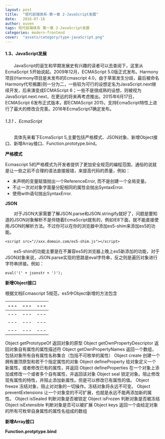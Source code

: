 ```yaml
---
layout: post
title:  "现代前端体系-第一章 2-JavaScript发展"
date:   2016-07-18
author: ouven
tags: 现代前端体系 第一章 2-JavaScript发展
categories: modern-frontend
cover:  "assets/category/type-javaScript.png"
---
```


#### 1.3、JavaScript发展

&emsp;&emsp;JavaScript的诞生和早期发展史有兴趣的读者可以去查阅下，这里从EcmaScript 5开始说起。2009年12月，ECMAScript 5.0版正式发布。Harmony项目(Harmony项目是未发布的Ecmascript 4.0，由于草案发生分歧，最后被命名Harmony代号搁置)则一分为二，一些较为可行的设想定名为JavaScript.next继续开发，后来演变成ECMAScript 6；一些不是很成熟的设想，则被视为JavaScript.next.next，在更远的将来再考虑推出。2015年6月17日，ECMAScript 6发布正式版本，即ECMAScript 2015，支持EcmaScript特性上进行了最大的修改合完善。2016年EcmaScript7确定发布。

###### 1.3.1 、EcmaScript

&emsp;&emsp;具体先来看下EcmaScript 5,主要包括严格模式、JSON对象、新增Object接口、新增Array接口、Function.prototype.bind。

**严格模式**

Ecmascript 5的严格模式为开发者提供了更加安全规范的编程范围，通俗的说就是让一些之前不合理的语法直接报错，来提高代码的质量，例如：

- 未声明的变量赋值抛出一个ReferenceError, 而不是创建一个全局变量。
- 不止一次对对象字面量分配相同的属性会抛出SyntaxError.
- 使用with语句抛出SyntaxError.

**JSON**

&emsp;&emsp;对于JSON大家需要了解JSON.parse和JSON.stringify就好了，问题是要知道的JSON对象解析不是伴随着EcmaScript就有的，例如IE8下面，就不能直接使用JSON的解析方法。不过你可以在你的浏览器中添加es5-shim来添加es5的功能。

```
<script src="//xxx.domain.com/es5-shim.js"></script>
```

&emsp;&emsp;es5-shim的功能主要是在不兼容es5的浏览器上晚上es5新添加的功能，对于JSON对象来说，JSON.parse实现的思路是eval字符串，反之则是遍历对象进行字符串拼接。例如：

```
eval('(' + jsonstr + ')');

```

**新增Object接口**

根据文档Ecmascript 5规范，es5中Object新增的方法包含

|---|---|---|
|---|---|---|
|---|---|---|
|---|---|---|
|---|---|---|

Object	getPrototypeOf	返回对象的原型
Object	getOwnPropertyDescriptor	返回对象自有属性的属性描述符
Object	getOwnPropertyNames	返回一个数组，包括对象所有自有属性名称集合（包括不可枚举的属性）
Object	create	创建一个拥有置顶原型和若干个指定属性的对象
Object	defineProperty	给对象定义一个新属性，或者修改已有的属性，并返回
Object	defineProperties	在一个对象上添加或修改一个或者多个自有属性，并返回该对象
Object	seal	锁定对象。阻止修改现有属性的特性，并阻止添加新属性。但是可以修改已有属性的值。
Object	freeze	冻结对象，阻止对对象的一切操作。冻结对象将永远不可变。
Object	preventExtensions	让一个对象变的不可扩展，也就是永远不能再添加新的属性。
Object	isSealed	判断对象是否被锁定
Object	isFrozen	判断对象是否被冻结
Object	isExtensible	判断对象是否可以被扩展
Object	keys	返回一个由给定对象的所有可枚举自身属性的属性名组成的数组


**新增Array接口**

**Function.protptype.bind**